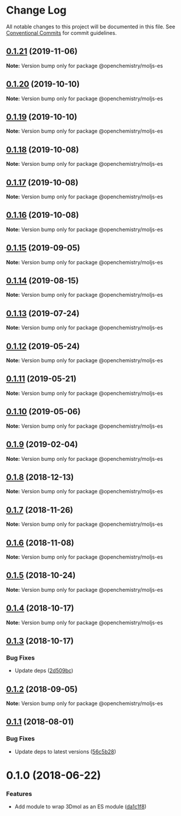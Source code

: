 # Change Log

All notable changes to this project will be documented in this file.
See [Conventional Commits](https://conventionalcommits.org) for commit guidelines.

## [0.1.21](https://github.com/OpenChemistry/oc-web-components/compare/@openchemistry/moljs-es@0.1.20...@openchemistry/moljs-es@0.1.21) (2019-11-06)

**Note:** Version bump only for package @openchemistry/moljs-es





## [0.1.20](https://github.com/OpenChemistry/oc-web-components/compare/@openchemistry/moljs-es@0.1.19...@openchemistry/moljs-es@0.1.20) (2019-10-10)

**Note:** Version bump only for package @openchemistry/moljs-es





## [0.1.19](https://github.com/OpenChemistry/oc-web-components/compare/@openchemistry/moljs-es@0.1.18...@openchemistry/moljs-es@0.1.19) (2019-10-10)

**Note:** Version bump only for package @openchemistry/moljs-es





## [0.1.18](https://github.com/OpenChemistry/oc-web-components/compare/@openchemistry/moljs-es@0.1.17...@openchemistry/moljs-es@0.1.18) (2019-10-08)

**Note:** Version bump only for package @openchemistry/moljs-es





## [0.1.17](https://github.com/OpenChemistry/oc-web-components/compare/@openchemistry/moljs-es@0.1.16...@openchemistry/moljs-es@0.1.17) (2019-10-08)

**Note:** Version bump only for package @openchemistry/moljs-es





## [0.1.16](https://github.com/OpenChemistry/oc-web-components/compare/@openchemistry/moljs-es@0.1.15...@openchemistry/moljs-es@0.1.16) (2019-10-08)

**Note:** Version bump only for package @openchemistry/moljs-es





## [0.1.15](https://github.com/OpenChemistry/oc-web-components/compare/@openchemistry/moljs-es@0.1.14...@openchemistry/moljs-es@0.1.15) (2019-09-05)

**Note:** Version bump only for package @openchemistry/moljs-es





## [0.1.14](https://github.com/OpenChemistry/oc-web-components/compare/@openchemistry/moljs-es@0.1.13...@openchemistry/moljs-es@0.1.14) (2019-08-15)

**Note:** Version bump only for package @openchemistry/moljs-es





## [0.1.13](https://github.com/OpenChemistry/oc-web-components/compare/@openchemistry/moljs-es@0.1.12...@openchemistry/moljs-es@0.1.13) (2019-07-24)

**Note:** Version bump only for package @openchemistry/moljs-es





## [0.1.12](https://github.com/OpenChemistry/oc-web-components/compare/@openchemistry/moljs-es@0.1.11...@openchemistry/moljs-es@0.1.12) (2019-05-24)

**Note:** Version bump only for package @openchemistry/moljs-es





## [0.1.11](https://github.com/OpenChemistry/oc-web-components/compare/@openchemistry/moljs-es@0.1.10...@openchemistry/moljs-es@0.1.11) (2019-05-21)

**Note:** Version bump only for package @openchemistry/moljs-es





## [0.1.10](https://github.com/OpenChemistry/oc-web-components/compare/@openchemistry/moljs-es@0.1.9...@openchemistry/moljs-es@0.1.10) (2019-05-06)

**Note:** Version bump only for package @openchemistry/moljs-es





## [0.1.9](https://github.com/OpenChemistry/oc-web-components/compare/@openchemistry/moljs-es@0.1.8...@openchemistry/moljs-es@0.1.9) (2019-02-04)

**Note:** Version bump only for package @openchemistry/moljs-es





## [0.1.8](https://github.com/OpenChemistry/oc-web-components/compare/@openchemistry/moljs-es@0.1.7...@openchemistry/moljs-es@0.1.8) (2018-12-13)

**Note:** Version bump only for package @openchemistry/moljs-es





## [0.1.7](https://github.com/OpenChemistry/oc-web-components/compare/@openchemistry/moljs-es@0.1.6...@openchemistry/moljs-es@0.1.7) (2018-11-26)

**Note:** Version bump only for package @openchemistry/moljs-es





## [0.1.6](https://github.com/OpenChemistry/oc-web-components/compare/@openchemistry/moljs-es@0.1.5...@openchemistry/moljs-es@0.1.6) (2018-11-08)

**Note:** Version bump only for package @openchemistry/moljs-es





## [0.1.5](https://github.com/OpenChemistry/oc-web-components/compare/@openchemistry/moljs-es@0.1.4...@openchemistry/moljs-es@0.1.5) (2018-10-24)

**Note:** Version bump only for package @openchemistry/moljs-es





## [0.1.4](https://github.com/OpenChemistry/oc-web-components/compare/@openchemistry/moljs-es@0.1.3...@openchemistry/moljs-es@0.1.4) (2018-10-17)

**Note:** Version bump only for package @openchemistry/moljs-es





## [0.1.3](https://github.com/OpenChemistry/oc-web-components/compare/@openchemistry/moljs-es@0.1.2...@openchemistry/moljs-es@0.1.3) (2018-10-17)


### Bug Fixes

* Update deps ([2d509bc](https://github.com/OpenChemistry/oc-web-components/commit/2d509bc))





<a name="0.1.2"></a>
## [0.1.2](https://github.com/OpenChemistry/oc-web-components/compare/@openchemistry/moljs-es@0.1.1...@openchemistry/moljs-es@0.1.2) (2018-09-05)




**Note:** Version bump only for package @openchemistry/moljs-es

<a name="0.1.1"></a>
## [0.1.1](https://github.com/OpenChemistry/oc-web-components/compare/@openchemistry/moljs-es@0.1.0...@openchemistry/moljs-es@0.1.1) (2018-08-01)


### Bug Fixes

* Update deps to latest versions ([56c5b28](https://github.com/OpenChemistry/oc-web-components/commit/56c5b28))




<a name="0.1.0"></a>
# 0.1.0 (2018-06-22)


### Features

* Add module to wrap 3Dmol as an ES module ([da1c1f8](https://github.com/OpenChemistry/oc-web-components/commit/da1c1f8))
